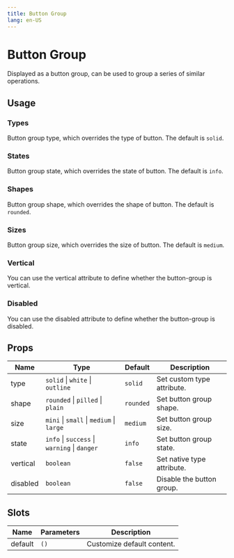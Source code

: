 ```yaml
---
title: Button Group
lang: en-US
---
```


# Button Group

Displayed as a button group, can be used to group a series of similar operations.

## Usage

### Types

Button group type, which overrides the type of button. The default is `solid`.

<demo src="../example/button-group/types.vue"></demo>

### States

Button group state, which overrides the state of button. The default is `info`.

<demo src="../example/button-group/states.vue"></demo>

### Shapes

Button group shape, which overrides the shape of button. The default is `rounded`.

<demo src="../example/button-group/shapes.vue"></demo>

### Sizes

Button group size, which overrides the size of button. The default is `medium`.

<demo src="../example/button-group/sizes.vue"></demo>

### Vertical

You can use the vertical attribute to define whether the button-group is vertical.

<demo src="../example/button-group/vertical.vue"></demo>

### Disabled

You can use the disabled attribute to define whether the button-group is disabled.

<demo src="../example/button-group/disabled.vue"></demo>

## Props

| Name     | Type                                         | Default   | Description                |
| -------- | -------------------------------------------- | --------- | -------------------------- |
| type     | `solid` \| `white` \| `outline`              | `solid`   | Set custom type attribute. |
| shape    | `rounded` \| `pilled` \| `plain`             | `rounded` | Set button group shape.    |
| size     | `mini` \| `small` \| `medium` \| `large`     | `medium`  | Set button group size.     |
| state    | `info` \| `success` \| `warning` \| `danger` | `info`    | Set button group state.    |
| vertical | `boolean`                                    | `false`   | Set native type attribute. |
| disabled | `boolean`                                    | `false`   | Disable the button group.  |

## Slots

| Name    | Parameters | Description                |
| ------- | ---------- | -------------------------- |
| default | `()`       | Customize default content. |
